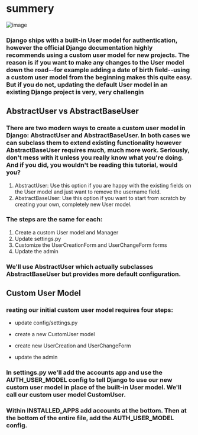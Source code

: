 # summery 
![image](https://res.cloudinary.com/practicaldev/image/fetch/s--eANtDxQ_--/c_imagga_scale,f_auto,fl_progressive,h_420,q_auto,w_1000/https://dev-to-uploads.s3.amazonaws.com/i/nbr70hzcog75k41e8gio.png)
### Django ships with a built-in User model for authentication, however the official Django documentation highly recommends using a custom user model for new projects. The reason is if you want to make any changes to the User model down the road--for example adding a date of birth field--using a custom user model from the beginning makes this quite easy. But if you do not, updating the default User model in an existing Django project is very, very challengin


## AbstractUser vs AbstractBaseUser
### There are two modern ways to create a custom user model in Django: AbstractUser and AbstractBaseUser. In both cases we can subclass them to extend existing functionality however AbstractBaseUser requires much, much more work. Seriously, don't mess with it unless you really know what you're doing. And if you did, you wouldn't be reading this tutorial, would you?
1. AbstractUser: Use this option if you are happy with the existing fields on the User model and just want to remove the username field.
2. AbstractBaseUser: Use this option if you want to start from scratch by creating your own, completely new User model.
### The steps are the same for each:

1. Create a custom User model and Manager
2. Update settings.py
3. Customize the UserCreationForm and UserChangeForm forms
4. Update the admin
### We'll use AbstractUser which actually subclasses AbstractBaseUser but provides more default configuration.
## Custom User Model
### reating our initial custom user model requires four steps:

- update config/settings.py

- create a new CustomUser model

- create new UserCreation and UserChangeForm

- update the admin

### In settings.py we'll add the accounts app and use the AUTH_USER_MODEL config to tell Django to use our new custom user model in place of the built-in User model. We'll call our custom user model CustomUser.

### Within INSTALLED_APPS add accounts at the bottom. Then at the bottom of the entire file, add the AUTH_USER_MODEL config.





